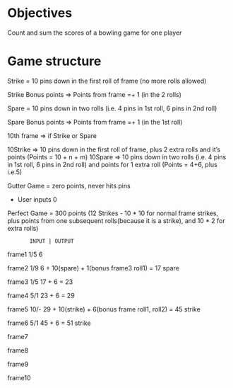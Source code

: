 # Objectives
Count and sum the scores of a bowling game for one player

# Game structure
Strike = 10 pins down in the first roll of frame (no more rolls allowed)

Strike Bonus points => Points from frame =+ 1 (in the 2 rolls)

Spare = 10 pins down in two rolls (i.e. 4 pins in 1st roll, 6 pins in 2nd roll)

Spare Bonus points => Points from frame =+ 1 (in the 1st roll)

10th frame => if Strike or Spare

10Strike => 10 pins down in the first roll of frame, plus 2 extra rolls and it’s points (Points = 10 + n + m)
10Spare => 10 pins down in two rolls (i.e. 4 pins in 1st roll, 6 pins in 2nd roll) and points for 1 extra  roll (Points = 4+6, plus i.e.5)

Gutter Game = zero points, never hits pins
- User inputs 0 


Perfect Game = 300 points (12 Strikes - 10 * 10 for normal frame strikes, plus points from one subsequent rolls(because it is a strike),  and 10 * 2 for extra rolls)

  
           INPUT | OUTPUT
frame1     1/5      6

frame2     1/9      6 + 10(spare) + 1(bonus frame3 roll1) = 17
spare

frame3     1/5      17 + 6 = 23

frame4     5/1      23 + 6 = 29

frame5     10/-     29 + 10(strike) + 6(bonus frame roll1, roll2) = 45
strike

frame6     5/1      45 + 6 = 51
strike

frame7     

frame8

frame9

frame10